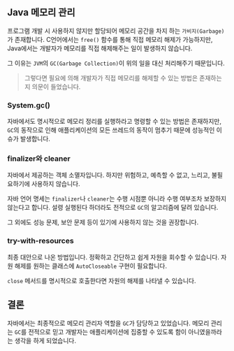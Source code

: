 ## Java 메모리 관리

프로그램 개발 시 사용하지 않지만 할당되어 메모리 공간을 차지 하는 `가비지(Garbage)`가 존재합니다. C언어에서는 `free()` 함수를 통해 직접 메모리 해제가 가능하지만, Java에서는 개발자가 메모리를 직접 해제해주는 일이 발생하지 않습니다.

그 이유는 `JVM`의 `GC(Garbage Collection)`이 위의 일을 대신 처리해주기 때문입니다.

> 그렇다면 필요에 의해 개발자가 직접 메모리를 해제할 수 있는 방법은 존재하는지 의문이 들었습니다.

### System.gc()

자바에서도 명시적으로 메모리 정리를 실행하라고 명령할 수 있는 방법은 존재하지만, `GC`의 동작으로 인해 애플리케이션의 모든 쓰레드의 동작이 멈추기 때문에 성능적인 이슈가 발생합니다.

### finalizer와 cleaner

자바에서 제공하는 객체 소멸자입니다. 하지만 위험하고, 예측할 수 없고, 느리고, 불필요하기에 사용하지 않습니다.

자바 언어 명세는 `finalizer`나 `cleaner`는 수행 시점뿐 아니라 수행 여부조차 보장하지 않는다고 합니다. 설령 실행된다 하더라도 전적으로 `GC`의 알고리즘에 달려 있습니다.

그 외에도 성능 문제, 보안 문제 등이 있기에 사용하지 않는 것을 권장합니다.

### try-with-resources

최종 대안으로 나온 방법입니다. 정확하고 간단하고 쉽게 자원을 회수할 수 있습니다. 자원 해제를 원하는 클래스에 `AutoCloseable` 구현이 필요합니다.

`close` 메서드를 명시적으로 호출한다면 자원의 해제를 나타낼 수 있습니다.

## 결론

자바에서는 최종적으로 메모리 관리자 역할을 `GC`가 담당하고 있었습니다. 메모리 관리는 `GC`를 전적으로 믿고 개발자는 애플리케이션에 집중할 수 있도록 함이 아니였을까라는 생각을 하게 되었습니다.